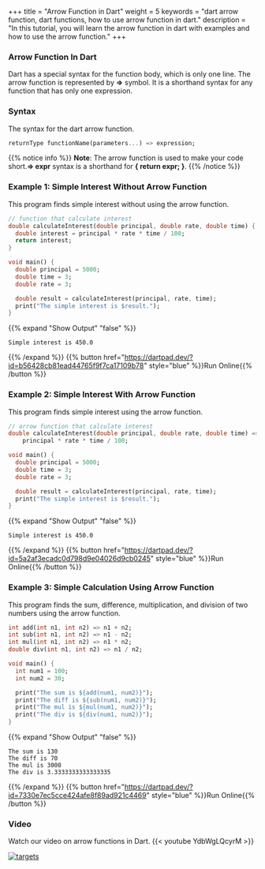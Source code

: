 +++
title = "Arrow Function in Dart"
weight = 5
keywords = "dart arrow function, dart functions, how to use arrow function in dart."
description = "In this tutorial, you will learn the arrow function in dart with examples and how to use the arrow function."
+++

### Arrow Function In Dart
Dart has a special syntax for the function body, which is only one line. The arrow function is represented by **=>** symbol. It is a shorthand syntax for any function that has only one expression.

### Syntax 
The syntax for the dart arrow function.

```dart
returnType functionName(parameters...) => expression;

```
{{% notice info %}}
**Note**: The arrow function is used to make your code short.**=> expr** syntax is a shorthand for **{ return expr; }**. 
{{% /notice %}}


### Example 1: Simple Interest Without Arrow Function
This program finds simple interest without using the arrow function.
```dart
// function that calculate interest
double calculateInterest(double principal, double rate, double time) {
  double interest = principal * rate * time / 100;
  return interest;
}

void main() {
  double principal = 5000;
  double time = 3;
  double rate = 3;

  double result = calculateInterest(principal, rate, time);
  print("The simple interest is $result.");
}
```
{{% expand "Show Output" "false" %}}
````plaintext
Simple interest is 450.0
````
{{% /expand %}}
{{% button href="https://dartpad.dev/?id=b56428cb81ead44765f9f7ca17109b78" style="blue" %}}Run Online{{% /button %}}


### Example 2: Simple Interest With Arrow Function
This program finds simple interest using the arrow function.
```dart
// arrow function that calculate interest
double calculateInterest(double principal, double rate, double time) =>
    principal * rate * time / 100;

void main() {
  double principal = 5000;
  double time = 3;
  double rate = 3;

  double result = calculateInterest(principal, rate, time);
  print("The simple interest is $result.");
}

```
{{% expand "Show Output" "false" %}}
````plaintext
Simple interest is 450.0
````
{{% /expand %}}
{{% button href="https://dartpad.dev/?id=5a2af3ecadc0d798d9e04026d9cb0245" style="blue" %}}Run Online{{% /button %}}

### Example 3: Simple Calculation Using Arrow Function
This program finds the sum, difference, multiplication, and division of two numbers using the arrow function.
```dart
int add(int n1, int n2) => n1 + n2;
int sub(int n1, int n2) => n1 - n2;
int mul(int n1, int n2) => n1 * n2;
double div(int n1, int n2) => n1 / n2;

void main() {
  int num1 = 100;
  int num2 = 30;

  print("The sum is ${add(num1, num2)}");
  print("The diff is ${sub(num1, num2)}");
  print("The mul is ${mul(num1, num2)}");
  print("The div is ${div(num1, num2)}");
}
```
{{% expand "Show Output" "false" %}}
````plaintext
The sum is 130
The diff is 70
The mul is 3000
The div is 3.3333333333333335
````
{{% /expand %}}
{{% button href="https://dartpad.dev/?id=7330e7ec5cce424afe8f89ad921c4469" style="blue" %}}Run Online{{% /button %}}

### Video
Watch our video on arrow functions in Dart.
{{< youtube YdbWgLQcyrM >}}

[![targets](/images/pieces/powertip-banner.png)](https://pieces.app/?utm_source=dart-tutorial&utm_medium=banner&utm_campaign=dart-tutorial-website&utm_content=powertip)
